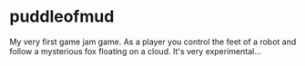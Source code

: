 # puddleofmud

My very first game jam game. As a player you control the feet of a robot and follow a mysterious fox floating on a cloud. It's very experimental...
